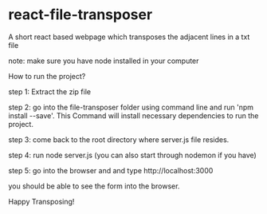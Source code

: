 # react-file-transposer
A short react based webpage which transposes the adjacent lines in a txt file 


note: make sure you have node installed in your computer

How to run the project?

step 1: Extract the zip file

step 2: go into the file-transposer folder using command line and run 'npm install --save'. 
This Command will install necessary dependencies to run the project.

step 3: come back to the root directory where server.js file resides.

step 4: run node server.js (you can also start through nodemon if you have)

step 5: go into the browser and and type http://localhost:3000

you should be able to see the form into the browser.

Happy Transposing!
